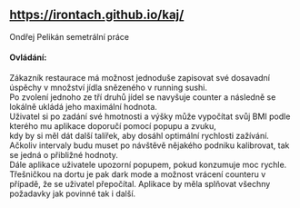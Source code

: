 ## https://irontach.github.io/kaj/
Ondřej Pelikán semetrální práce



#### Ovládání:  
Zákazník restaurace má možnost jednoduše zapisovat své dosavadní úspěchy v množství jídla snězeného v running sushi.   
Po zvolení jednoho ze tří druhů jídel se navyšuje counter a následně se lokálně ukládá jeho maximální hodnota.   
Uživatel si po zadání své hmotnosti a výšky může vypočítat svůj BMI podle kterého mu aplikace doporučí pomocí popupu a zvuku,   
kdy by si měl dát další talířek, aby dosáhl optimální rychlosti zažívání.   
Ačkoliv intervaly budu muset po návštěvě nějakého podniku kalibrovat, tak se jedná o přibližné hodnoty.   
Dále aplikace uživatele upozorní popupem, pokud konzumuje moc rychle.   
Třešničkou na dortu je pak dark mode a možnost vrácení counteru v případě, že se uživatel přepočítal.
Aplikace by měla splňovat všechny požadavky jak povinné tak i další.

